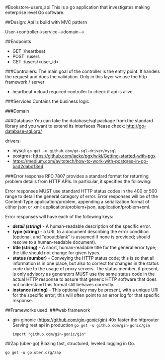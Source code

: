 #Bookstore-users_api
This is a go application that investigates making enterprise level Go software.


##Design:
Api is build with MVC pattern

User->controller->service-->domain-->


##Endpoints
- GET     <host>:<port>/heartbeat
- POST    <host>:<port>/users
- GET     <host>:<port>/users/<user_id>

###Controllers:
The main goal of the controller is the entry point.
It handels the request and does the validation.
Only in this layer we use the http framework / server
- heartbeat =cloud required controller to check if api is alive


###Services
Contains the business logic

###Domain


###Database
You can take the database/sql package from the standard library and you want to extend its interfaces
Please check: http://go-database-sql.org/

drivers:

- mysql:  `go get -u github.com/go-sql-driver/mysql`
- postgres: https://github.com/jackc/pgx/wiki/Getting-started-with-pgx
- https://medium.com/avitotech/how-to-work-with-postgres-in-go-bad2dabd13e4



###Error response
RFC 7807 provides a standard format for returning problem details from HTTP APIs. In particular, it specifies the following:

Error responses MUST use standard HTTP status codes in the 400 or 500 range to detail the general category of error.
Error responses will be of the Content-Type application/problem, appending a serialization format of either json or xml: 
application/problem+json, application/problem+xml.

Error responses will have each of the following keys:
- ***detail (string)*** - A human-readable description of the specific error.
- **type (string)** - a URL to a document describing the error condition (optional, and "about:blank" is assumed if none is provided; should resolve to a human-readable document).
- **title (string)** - A short, human-readable title for the general error type; the title should not change for given types.
- **status (number)** - Conveying the HTTP status code; this is so that all information is in one place, but also to correct for changes in the status code due to the usage of proxy servers. The status member, if present, is only advisory as generators MUST use the same status code in the actual HTTP response to assure that generic HTTP software that does not understand this format still behaves correctly.
- **instance (string)** - This optional key may be present, with a unique URI for the specific error; this will often point to an error log for that specific response.


##Frameworks used:
###web framework
- gin-ginonic (https://github.com/gin-gonic/gin) 40x faster the httprouter
Serving rest api in production
 `go get -u github.com/gin-gonic/gin`
 
  `import "github.com/gin-gonic/gin"`
 
##Zap (uber-go)
Blazing fast, structured, leveled logging in Go.

`go get -u go.uber.org/zap`
